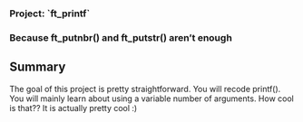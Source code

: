 <h3>Project: `ft_printf`<h3>
Because ft_putnbr() and ft_putstr() aren’t enough

## Summary
The goal of this project is pretty straightforward. You will recode printf().
You will mainly learn about using a variable number of arguments. How cool is that??
It is actually pretty cool :)
